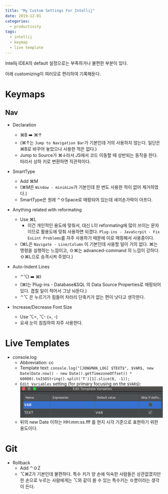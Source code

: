 ```yaml
---
title: "My Custom Settings For Intellij"
date: 2019-12-01
categories: 
  - productivity
tags:
  - intellij
  - keymap
  - live template
---
```



Intellij IDEA의 default 설정으로는 부족하거나 불편한 부분이 있다.

아래 customizing이 여러모로 편리하여 기록해둔다.

# Keymaps

## Nav

- Declaration
  - ⌘B :arrow_right: ⌘↑
  - (⌘↑는 `Jump to Navigation Bar`가 기본인데 거의 사용하지 않는다. 일단은 ⌘B로 바꾸어 놓았으나 사용한 적은 없다.)
  - Jump to Source가 ⌘↓라서 JS에서 코드 이동할 때 상반되는 동작을 한다. 따라서 상하 키로 변환하면 직관적이다.
  
- SmartType
  - Add ⌘M
  - (⌘M은 `Window - minimize`가 기본인데 한 번도 사용한 적이 없어 제거하였다.)
  - SmartType은 원래 ⌃⇧Space로 매핑되어 있는데 새끼손가락이 아프다. 
    
- Anything related with reformating
  - Use ⌘L
    - 이건 개인적인 용도에 맞춰서, 대신 L이 reformating에 많이 쓰이는 문자이므로 활용도에 맞춰 사용하면 되겠다. `Plug-ins - JavaScrpit - Fix EsLint Problems`를 자주 사용하기 때문에 이로 매핑해서 사용중이다.
  - (⌘L은 `Navigate - Line/Column` 이 기본인데 사용할 일이 거의 없다. ⌘는 명령을 실행하는 느낌이고, ⇧⌘는 advanced-command 의 느낌이 강하다. ⇧⌘L으로 승격시켜 주었다.)

- Auto-Indent Lines
  - ⌃⌥I :arrow_right: ⌘I
  - (⌘I는 Plug-ins - Database&SQL 의 Data Source Properties로 매핑되어 있다. 겹칠 일이 적어서 그냥 놔둔다.)
  - ⌃⌥ 은 누르기가 힘들어 차라리 단축키가 없는 편이 낫다고 생각한다.
  
- Increase/Decrease Font Size
  - Use ⌥=, ⌥- (+, -)
  - 요새 눈이 침침하여 자주 사용한다.

# Live Templates

- console.log
  - Abbreviation: cc
  - Template text: `console.log("[JONGMAN_LOG] $TEXT$", $VAR$, new Date(Date.now() - new Date().getTimezoneOffset() * 60000).toISOString().split('T')[1].slice(0, -1));`
  - `Edit Variables` setting (for primary focusing on the `$VAR$`): 
    ![](/_images/.2019-12-02-intellij_images/edit_variable.png)
  - 뒤의 new Date 이하는 HH:mm:ss.fff 를 현지 시각 기준으로 표현하기 위한 용도이다.

# Git

- Rollback
  - Add ⌃⇧Z
  - ⌥⌘Z가 기본인데 불편하다. 특수 키가 양 손에 익숙한 사람들은 상관없겠지만 한 손으로 누르는 사람에게는 ⌥와 같이 쓸 수 있는 특수키는 ⇧뿐이라는 생각이 든다.